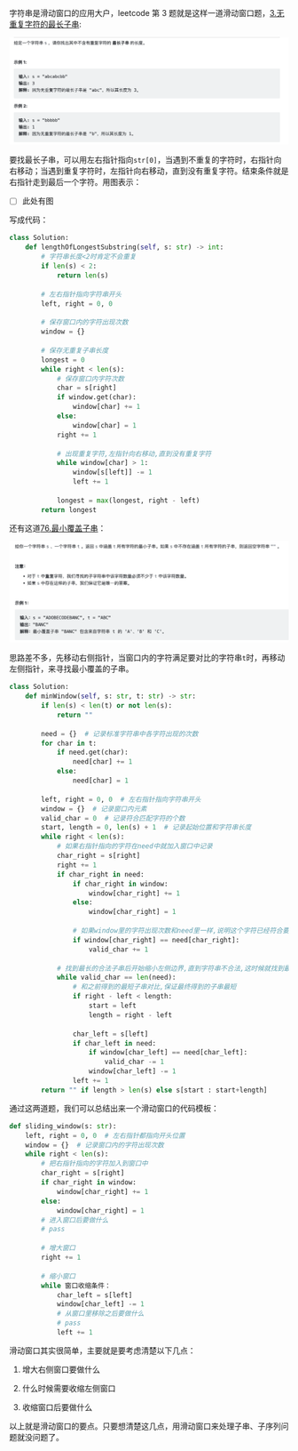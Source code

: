 字符串是滑动窗口的应用大户，leetcode 第 3 题就是这样一道滑动窗口题，[3.无重复字符的最长子串](https://leetcode.cn/problems/longest-substring-without-repeating-characters/):

![longest-substring-without-repeating-characters](https://github.com/Lzzzzzzy/goodbye-algorithm/blob/main/%E7%AE%97%E6%B3%95%E7%AF%87/3.%E6%BB%91%E5%8A%A8%E7%AA%97%E5%8F%A3/img-folder/longest-substring-without-repeating-characters-title.png)

要找最长子串，可以用左右指针指向`str[0]`，当遇到不重复的字符时，右指针向右移动；当遇到重复字符时，左指针向右移动，直到没有重复字符。结束条件就是右指针走到最后一个字符。用图表示：

- [ ] 此处有图

写成代码：

```python
class Solution:
    def lengthOfLongestSubstring(self, s: str) -> int:
        # 字符串长度<2时肯定不会重复
        if len(s) < 2:
            return len(s)

        # 左右指针指向字符串开头
        left, right = 0, 0

        # 保存窗口内的字符出现次数
        window = {}

        # 保存无重复子串长度
        longest = 0
        while right < len(s):
            # 保存窗口内字符次数
            char = s[right]
            if window.get(char):
                window[char] += 1
            else:
                window[char] = 1
            right += 1

            # 出现重复字符,左指针向右移动,直到没有重复字符
            while window[char] > 1:
                window[s[left]] -= 1
                left += 1

            longest = max(longest, right - left)
        return longest
```

还有这道[76.最小覆盖子串](https://leetcode.cn/problems/minimum-window-substring/)：

![minimum-window-substring](https://github.com/Lzzzzzzy/goodbye-algorithm/blob/main/%E7%AE%97%E6%B3%95%E7%AF%87/3.%E6%BB%91%E5%8A%A8%E7%AA%97%E5%8F%A3/img-folder/minimum-window-substring-title.png)

思路差不多，先移动右侧指针，当窗口内的字符满足要对比的字符串`t`时，再移动左侧指针，来寻找最小覆盖的子串。

```python
class Solution:
    def minWindow(self, s: str, t: str) -> str:
        if len(s) < len(t) or not len(s):
            return ""

        need = {}  # 记录标准字符串中各字符出现的次数
        for char in t:
            if need.get(char):
                need[char] += 1
            else:
                need[char] = 1

        left, right = 0, 0  # 左右指针指向字符串开头
        window = {}  # 记录窗口内元素
        valid_char = 0  # 记录符合匹配字符的个数
        start, length = 0, len(s) + 1  # 记录起始位置和字符串长度
        while right < len(s):
            # 如果右指针指向的字符在need中就加入窗口中记录
            char_right = s[right]
            right += 1
            if char_right in need:
                if char_right in window:
                    window[char_right] += 1
                else:
                    window[char_right] = 1

                # 如果window里的字符出现次数和need里一样,说明这个字符已经符合要求了
                if window[char_right] == need[char_right]:
                    valid_char += 1

            # 找到最长的合法子串后开始缩小左侧边界,直到字符串不合法,这时候就找到最短子串了
            while valid_char == len(need):
                # 和之前得到的最短子串对比,保证最终得到的子串最短
                if right - left < length:
                    start = left
                    length = right - left

                char_left = s[left]
                if char_left in need:
                    if window[char_left] == need[char_left]:
                        valid_char -= 1
                    window[char_left] -= 1
                left += 1
        return "" if length > len(s) else s[start : start+length]
```

通过这两道题，我们可以总结出来一个滑动窗口的代码模板：

```python
def sliding_window(s: str):
    left, right = 0, 0  # 左右指针都指向开头位置
    window = {}  # 记录窗口内的字符出现次数
    while right < len(s):
        # 把右指针指向的字符加入到窗口中
        char_right = s[right]
        if char_right in window:
            window[char_right] += 1
        else:
            window[char_right] = 1
        # 进入窗口后要做什么
        # pass

        # 增大窗口
        right += 1

        # 缩小窗口
        while 窗口收缩条件：
            char_left = s[left]
            window[char_left] -= 1
            # 从窗口里移除之后要做什么
            # pass
            left += 1
```

滑动窗口其实很简单，主要就是要考虑清楚以下几点：

1. 增大右侧窗口要做什么

2. 什么时候需要收缩左侧窗口

3. 收缩窗口后要做什么

以上就是滑动窗口的要点。只要想清楚这几点，用滑动窗口来处理子串、子序列问题就没问题了。
